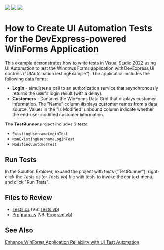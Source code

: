 <!-- default badges list -->
![](https://img.shields.io/endpoint?url=https://codecentral.devexpress.com/api/v1/VersionRange/758384488/23.2.3%2B)
[![](https://img.shields.io/badge/Open_in_DevExpress_Support_Center-FF7200?style=flat-square&logo=DevExpress&logoColor=white)](https://supportcenter.devexpress.com/ticket/details/T1217693)
[![](https://img.shields.io/badge/📖_How_to_use_DevExpress_Examples-e9f6fc?style=flat-square)](https://docs.devexpress.com/GeneralInformation/403183)
<!-- default badges end -->
# How to Create UI Automation Tests for the DevExpress-powered WinForms Application

This example demonstrates how to write tests in Visual Studio 2022 using UI Automation to test the Windows Forms application with DevExpress UI controls ("UIAutomationTestingExample"). The application includes the following data forms:

* **LogIn** - simulates a call to an authorization service that asynchronously returns the user's login result (with a delay).
* **Customers** – Contains the WinForms Data Grid that displays customer information. The "Name" column displays customer names from a data source. Values in the "Is Modified" unbound column indicate whether the end-user modified customer information.

The **TestRunner** project includes 3 tests:

* `ExistingUsernameLoginTest`
* `NonExistingUsernameLoginTest`
* `ModifiedCustomerTest`

## Run Tests

In the Solution Explorer, expand the project with tests ("TestRunner"), right-click the *Tests.cs* (or *Tests.vb*) file with tests to invoke the context menu, and click "Run Tests".

## Files to Review

- [Tests.cs](./CS/TestRunner/Tests.cs) (VB: [Tests.vb](./VB/TestsRunner/Tests.vb))
- [Program.cs](./CS/UIAutomationTestingExample/Program.cs) (VB: [Program.vb](./VB/UIAutomationTestingExample/Program.vb))

## See Also

[Enhance WinForms Application Reliability with UI Test Automation](https://community.devexpress.com/blogs/winforms/archive/2024/02/15/enhance-winforms-application-reliability-with-ui-test-automation.aspx)
